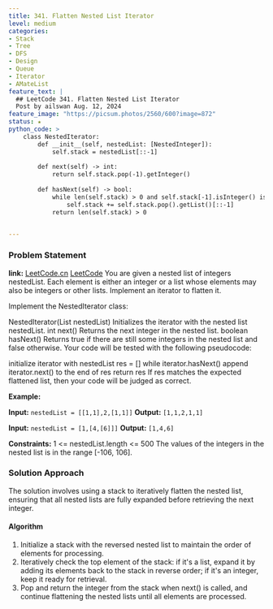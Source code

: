 ```yaml
---
title: 341. Flatten Nested List Iterator
level: medium
categories:
- Stack
- Tree
- DFS
- Design
- Queue
- Iterator
- AMateList
feature_text: |
  ## LeetCode 341. Flatten Nested List Iterator
  Post by ailswan Aug. 12, 2024
feature_image: "https://picsum.photos/2560/600?image=872"
status: ★
python_code: >
    class NestedIterator:
        def __init__(self, nestedList: [NestedInteger]):
            self.stack = nestedList[::-1]
        
        def next(self) -> int:
            return self.stack.pop(-1).getInteger()
        
        def hasNext(self) -> bool:
            while len(self.stack) > 0 and self.stack[-1].isInteger() is False:
                self.stack += self.stack.pop().getList()[::-1]
            return len(self.stack) > 0
 

---
```


### Problem Statement
**link:**
[LeetCode.cn](https://leetcode.cn/problems/flatten-nested-list-iterator/)
[LeetCode](https://leetcode.com/flatten-nested-list-iterator/)
You are given a nested list of integers nestedList. Each element is either an integer or a list whose elements may also be integers or other lists. Implement an iterator to flatten it.

Implement the NestedIterator class:

NestedIterator(List<NestedInteger> nestedList) Initializes the iterator with the nested list nestedList.
int next() Returns the next integer in the nested list.
boolean hasNext() Returns true if there are still some integers in the nested list and false otherwise.
Your code will be tested with the following pseudocode:

initialize iterator with nestedList
res = []
while iterator.hasNext()
    append iterator.next() to the end of res
return res
If res matches the expected flattened list, then your code will be judged as correct.

**Example:**

**Input:** `nestedList = [[1,1],2,[1,1]]`
**Output:** `[1,1,2,1,1]`
 
**Input:** `nestedList = [1,[4,[6]]]`
**Output:** `[1,4,6]`

**Constraints:**
1 <= nestedList.length <= 500
The values of the integers in the nested list is in the range [-106, 106].
 
### Solution Approach
The solution involves using a stack to iteratively flatten the nested list, ensuring that all nested lists are fully expanded before retrieving the next integer.

#### Algorithm
1. Initialize a stack with the reversed nested list to maintain the order of elements for processing.
2. Iteratively check the top element of the stack: if it's a list, expand it by adding its elements back to the stack in reverse order; if it's an integer, keep it ready for retrieval.
3. Pop and return the integer from the stack when next() is called, and continue flattening the nested lists until all elements are processed.